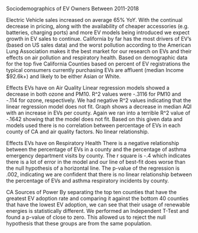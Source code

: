 Sociodemographics of EV Owners Between 2011-2018

 Electric Vehicle sales increased on average 65% YoY. With the continual decrease in pricing, along with the availability of cheaper accessories (e.g. batteries, charging ports) and more EV models being introduced we expect growth in EV sales to continue. California by far has the most drivers of EV’s (based on US sales data) and the worst pollution according to the American Lung Association makes it the best market for our research on EVs and their effects on air pollution and respiratory health. Based on demographic data for the top five California Counties based on percent of EV registrations the typical consumers currently purchasing EVs are affluent (median Income $92.6k+) and likely to be either Asian or White.

Effects EVs have on Air Quality Linear regression models showed a decrease in both ozone and PM10. R^2 values were -.3116 for PM10 and -.114 for ozone, respectively. We had negative R^2 values indicating that the linear regression model does not fit. Graph shows a decrease in median AQI with an increase in EVs per county. Again we ran into a terrible R^2 value of -.1642 showing that the model does not fit. Based on this given data and models used there is no correlation between percentage of EVs in each county of CA and air quality factors. No linear relationship. 

Effects EVs have on Respiratory Health
There is a negative relationship between the percentage of EVs in a county and the percentage
of asthma emergency department visits by county. The r square is -.4 which indicates there is a
lot of error in the model and our line of best-fit does worse than the null hypothesis of a
horizontal line. The p-value of the regression is .002, indicating we are confident that there is no
linear relationship between the percentage of EVs and asthma respiratory incidents by county.

CA Sources of Power
By separating the top ten counties that have the greatest EV adoption rate and comparing it
against the bottom 40 counties that have the lowest EV adoption, we can see that their usage of
renewable energies is statistically different. We performed an Independent T-Test and found a
p-value of close to zero. This allowed us to reject the null hypothesis that these groups are from
the same population.
